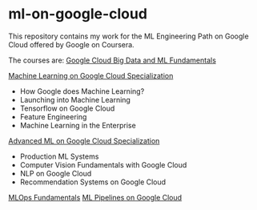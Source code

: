 # ml-on-google-cloud

This repository contains my work for the ML Engineering Path on Google Cloud offered by Google on Coursera.

The courses are:
[Google Cloud Big Data and ML Fundamentals](https://www.coursera.org/learn/gcp-big-data-ml-fundamentals/home/welcome)

[Machine Learning on Google Cloud Specialization](https://www.coursera.org/specializations/machine-learning-tensorflow-gcp)
- How Google does Machine Learning?
- Launching into Machine Learning
- Tensorflow on Google Cloud
- Feature Engineering
- Machine Learning in the Enterprise

[Advanced ML on Google Cloud Specialization](https://www.coursera.org/specializations/advanced-machine-learning-tensorflow-gcp)
- Production ML Systems
- Computer Vision Fundamentals with Google Cloud
- NLP on Google Cloud
- Recommendation Systems on Google Cloud

[MLOps Fundamentals](https://www.coursera.org/learn/mlops-fundamentals/home/welcome)
[ML Pipelines on Google Cloud](https://www.coursera.org/learn/ml-pipelines-google-cloud/home/welcome)
